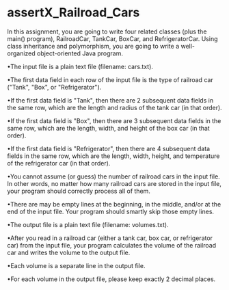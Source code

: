 # assertX_Railroad_Cars
In this assignment, you are going to write four related classes (plus the main() program), RailroadCar, TankCar, BoxCar, and RefrigeratorCar.  Using class inheritance and polymorphism, you are going to write a well-organized object-oriented Java program.

•The input file is a plain text file (filename: cars.txt).

•The first data field in each row of the input file is the type of railroad car ("Tank", "Box", or "Refrigerator").

•If the first data field is "Tank", then there are 2 subsequent data fields in the same row, which are the length and radius of the tank car (in that order).

•If the first data field is "Box", then there are 3 subsequent data fields in the same row, which are the length, width, and height of the box car (in that order).

•If the first data field is "Refrigerator", then there are 4 subsequent data fields in the same row, which are the length, width, height, and temperature of the refrigerator car (in that order).

•You cannot assume (or guess) the number of railroad cars in the input file.  In other words, no matter how many railroad cars are stored in the input file, your program should correctly process all of them.

•There are may be empty lines at the beginning, in the middle, and/or at the end of the input file.  Your program should smartly skip those empty lines.


•The output file is a plain text file (filename: volumes.txt).

•After you read in a railroad car (either a tank car, box car, or refrigerator car) from the input file, your program calculates the volume of the railroad car and writes the volume to the output file.

•Each volume is a separate line in the output file.

•For each volume in the output file, please keep exactly 2 decimal places.
